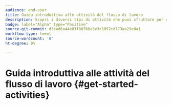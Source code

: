 ```yaml
---
audience: end-user
title: Guida introduttiva alle attività del flusso di lavoro
description: Scopri i diversi tipi di attività che puoi sfruttare per creare flussi di lavoro web Adobe Campaign
badge: label="Alpha" type="Positive"
source-git-commit: d3ead6a44e03f80766a3e3c1052cd173aa29e8a1
workflow-type: tm+mt
source-wordcount: '0'
ht-degree: 0%

---
```


# Guida introduttiva alle attività del flusso di lavoro {#get-started-activities}
